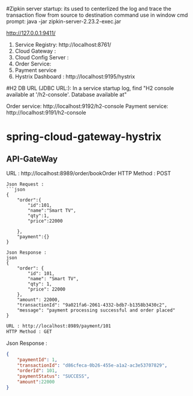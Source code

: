 #Zipkin server startup: its used to centerlized the log and trace the transaction flow from source to destination 
command use in window cmd prompt: java -jar zipkin-server-2.23.2-exec.jar

 http://127.0.0.1:9411/
 

1) Service Registry: http://localhost:8761/
2) Cloud Gateway : 
3) Cloud Config Server :
4) Order Service:
5) Payment service
6) Hystrix Dashboard :  http://localhost:9195/hystrix

#H2 DB URL (JDBC URL:): In a service startup log, find "H2 console available at '/h2-console'. Database available at"

Order service: http://localhost:9192/h2-console
Payment service: http://localhost:9191/h2-console

# spring-cloud-gateway-hystrix


API-GateWay
-----------

URL : http://localhost:8989/order/bookOrder
HTTP Method : POST
```
Json Request :
```json
{
	"order":{
		"id":101,
		"name":"Smart TV",
		"qty":1,
		"price":22000
		
	},
	"payment":{}
}

Json Response :
json
{
    "order": {
        "id": 101,
        "name": "Smart TV",
        "qty": 1,
        "price": 22000
    },
    "amount": 22000,
    "transactionId": "9a021fa6-2061-4332-bdb7-b1358b3430c2",
    "message": "payment processing successful and order placed"
}

```
```bash
URL : http://localhost:8989/payment/101
HTTP Method : GET
```
Json Response :
```json
{
    "paymentId": 1,
    "transactionId": "d86cfeca-0b26-455e-a1a2-ac3e53707829",
    "orderId": 101,
    "paymentStatus": "SUCCESS",
    "amount":22000
}
```
